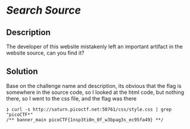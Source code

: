 # _Search Source_
## Description
The developer of this website mistakenly left an important artifact in the website source, can you find it?
## Solution
Base on the challenge name and description, its obvious that the flag is somewhere in the source code, so I looked at the html code, but nothing there, so I went to the css file, and the flag was there
```console
❯ curl -s http://saturn.picoctf.net:50761/css/style.css | grep "picoCTF*"
/** banner_main picoCTF{1nsp3ti0n_0f_w3bpag3s_ec95fa49} **/
```